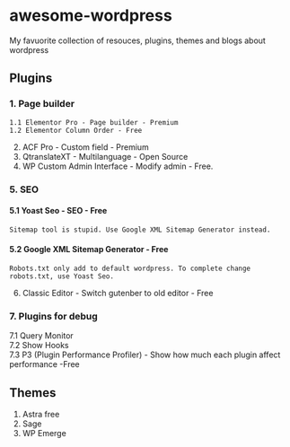 # awesome-wordpress
My favuorite collection of resouces, plugins, themes and blogs about wordpress

## Plugins
### 1. Page builder
    1.1 Elementor Pro - Page builder - Premium
    1.2 Elementor Column Order - Free
2. ACF Pro - Custom field - Premium
3. QtranslateXT - Multilanguage - Open Source
4. WP Custom Admin Interface - Modify admin - Free.
### 5. SEO
#### 5.1 Yoast Seo - SEO - Free
    Sitemap tool is stupid. Use Google XML Sitemap Generator instead.
#### 5.2 Google XML Sitemap Generator - Free
    Robots.txt only add to default wordpress. To complete change robots.txt, use Yoast Seo.
6. Classic Editor - Switch gutenber to old editor - Free <br />
### 7. Plugins for debug
 7.1 Query Monitor <br />
 7.2 Show Hooks <br />
 7.3 P3 (Plugin Performance Profiler) - Show how much each plugin affect performance -Free

## Themes
1. Astra free
2. Sage
3. WP Emerge
